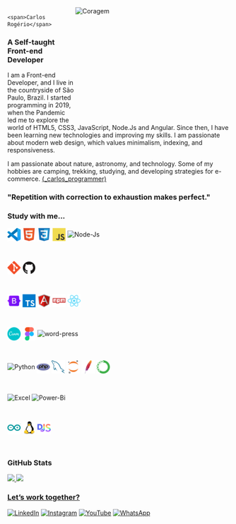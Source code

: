 <img align="right" padding="20px" alt="Coragem" height="250" width="350" border-radios="30" src="https://gifs.eco.br/wp-content/uploads/2022/11/gifs-de-programador-29.gif">


    <span>Carlos Rogério</span>
   

<h3>A Self-taught Front-end Developer</h3>
<p align="justfy">I am a Front-end Developer, and I live in the countryside of São Paulo, Brazil. I started programming in 2019, when the Pandemic led me to explore the world of HTML5, CSS3, JavaScript, Node.Js and Angular. Since then, I have been learning new technologies and improving my skills. I am passionate about modern web design, which values minimalism, indexing, and responsiveness.
<br>
<p align="justfy">I am passionate about nature, astronomy, and technology. Some of my hobbies are camping, trekking, studying, and developing strategies for e-commerce.
   <a href="https://www.instagram.com/_carlos_programmer/">(_carlos_programmer)</a></p>

<h3 align="left">"Repetition with correction to exhaustion makes perfect."</h3></p>

<h3 align="left">Study with me...</h3>
<div align="left">
<p><a hfer="#"><img align="center" alt="Carlos-VS-Code" height="30" width="30"src="https://github.com/devicons/devicon/blob/master/icons/vscode/vscode-original.svg"></a>       
<a hfer="https://github.com/0pyat92/Aula-Html-css-Guanabara"><img align="center" alt="html5" height="30" width="30"src="https://github.com/devicons/devicon/blob/master/icons/html5/html5-original.svg"></a>
<a hfer="https://github.com/0pyat92/Aula-Html-css-Guanabara"><img align="center" alt="CSS3" height="30" width="30"  src="https://raw.githubusercontent.com/devicons/devicon/master/icons/css3/css3-original.svg"></a>
<a hfer="https://github.com/0pyat92/Javascript-curso-Gustavo-Guanabara"><img align="center" alt="Javascript" height="30" width="30" src="https://raw.githubusercontent.com/devicons/devicon/master/icons/javascript/javascript-original.svg"></a>
<a hfer="#"><img align="center" alt="Node-Js" height="30" width="30" src="https://pluspng.com/img-png/nodejs-png--400.png"></a>
</p><br>
<p><a hfer="#"><img align="center" alt="git"   height="30" width="30" src="https://github.com/devicons/devicon/blob/master/icons/git/git-original.svg"></a>
<a hfer="#"><img align="center" alt="github"   height="30" width="30" src="https://github.com/devicons/devicon/blob/master/icons/github/github-original.svg"></a>
<p/><br>
<p><a hfer="https://github.com/0pyat92/Aula-de-Bootstrap-Ricardo-Maroquio"><img align="center" alt="bootstrap" height="30" width="30" src="https://github.com/devicons/devicon/blob/master/icons/bootstrap/bootstrap-original.svg"></a>
<a hfer="#"><img align="center" alt="tapyscript" height="30" width="30" src="https://github.com/devicons/devicon/blob/master/icons/typescript/typescript-original.svg"></a>
<a hfer="#"><img align="center" alt="angularjs" height="30" width="30" src="https://github.com/devicons/devicon/blob/master/icons/angularjs/angularjs-original.svg"></a>
<a hfer="#"><img align="center" alt="npm" height="30" width="30" src="https://github.com/devicons/devicon/blob/master/icons/npm/npm-original-wordmark.svg"></a>
<a hfer="#"><img align="center" alt="React" height="30" width="30" src="https://raw.githubusercontent.com/devicons/devicon/master/icons/react/react-original.svg"></a>
</p><br>
<p><a hfer="#"><img align="center" alt="canva" height="30" width="30" src="https://github.com/devicons/devicon/blob/master/icons/canva/canva-original.svg"></a>
<a hfer="#"><img align="center" alt="figma" height="30" width="30" src="https://github.com/devicons/devicon/blob/master/icons/figma/figma-original.svg"></a>
<a hfer="#"><img align="center" alt="word-press" height="30" width="30" src="https://www.tampapcwebdesign.com/wp-content/uploads/2015/07/wordpress-icon.png"></a>
</p><br>
<p><a hfer="https://github.com/0pyat92/Aulas-Python-Ricardo-Maroquio"><img align="center" alt="Python" height="30" width="30" src="https://cdn4.iconfinder.com/data/icons/logos-and-brands/512/267_Python_logo-512.png"></a>
<a hfer="#"><img align="center" alt="Php" height="30" width="30" src="https://github.com/devicons/devicon/blob/master/icons/php/php-original.svg"></a>
<a hfer="https://github.com/0pyat92/Aula--de-mysql-diadiadosuporteti"><img align="center" alt="mysql" height="30" width="30" src="https://github.com/devicons/devicon/blob/master/icons/mysql/mysql-original.svg"></a>
<a hfer="#"><img align="center" alt="Jupyter" height="30" width="30" src="https://github.com/devicons/devicon/blob/master/icons/jupyter/jupyter-original.svg"></a>
<a hfer="#"><img align="center" alt="apache" height="30" width="30" src="https://github.com/devicons/devicon/blob/master/icons/apache/apache-original.svg"></a>
<a hfer="#"><img align="center" alt="anaconda" height="30" width="30" src="https://github.com/devicons/devicon/blob/master/icons/anaconda/anaconda-original.svg"></a>
</p><br>
<p><a hfer="#"><img align="center" alt="Excel"   height="30" width="30" src="https://www.kaptiva.ca/wp-content/uploads/2019/06/formation-excel.png"></a>
<a hfer="#"><img align="center" alt="Power-Bi" height="30" width="30" src="https://www.tekenable.ie/wp-content/uploads/2019/09/PowerBI-Icon-Transparent.png"></a>
</p><br>
<p><a hfer="#"><img align="center" alt="arduino" height="30" width="30" src="https://github.com/devicons/devicon/blob/master/icons/arduino/arduino-original.svg"></a>
<a hfer="https://github.com/0pyat92/Aula-de-Pentest"><img align="center" alt="linux" height="30" width="30" src="https://github.com/devicons/devicon/blob/master/icons/linux/linux-original.svg"></a>
<a hfer="#"><img align="center" alt="discordjs" height="30" width="30" src="https://github.com/devicons/devicon/blob/master/icons/discordjs/discordjs-original.svg"></a>
</p></div>
 <br>

  <h3 align="left">GitHub Stats</h3>

<div>
  <a href="https://github.com/0pyat92">
  <img height="150cm" src="https://github-readme-stats.vercel.app/api?username=0pyat92&show_icons=true&theme=dracula&include_all_commits=true&count_private-truelayout=compact&langs_count=16&theme=light"/>
   <img height="150cm" src="https://github-readme-stats.vercel.app/api/top-langs/?username=0pyat92&layout=compact&langs_count=16&theme=light"/>
</div>
<h3 align="left">Let’s work together?</h3> 

[![LinkedIn](https://img.shields.io/badge/-0pyat-000?style=for-the-badge&logo=linkedin&logoColor=62b1d4&color:FFF)](https://www.linkedin.com/in/0pripyat/)
[![Instagram](https://img.shields.io/badge/-0pyat-000?style=for-the-badge&logo=instagram&logoColor=62b1d4&color:FFF)](https://www.instagram.com/0pyat/) 
[![YouTube](https://img.shields.io/badge/-0_pyat-000?style=for-the-badge&logo=x&logoColor=62b1d4&color:FFF)](https://twitter.com/0pyat) 
[![WhatsApp](https://img.shields.io/badge/-+5511991033223-000?style=for-the-badge&logo=whatsapp&logoColor=62b1d4&color:FFF)](https://api.whatsapp.com/send?phone=5511991033223)
